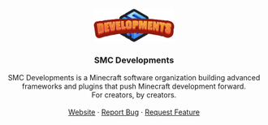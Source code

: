 <br />
<div align="center">
  <a href="https://github.com/othneildrew/Best-README-Template">
    <img src="images/logo.png" alt="Logo" width="auto" height="65">
  </a>

  <h3 align="center">SMC Developments</h3>

  <p align="center">
    SMC Developments is a Minecraft software organization building advanced frameworks and plugins that push Minecraft development forward.
    <br>For creators, by creators.
    <br /><br />
    <a href="https://www.smcdevelopments.com">Website</a>
    &middot;
    <a href="https://www.smcdevelopments.com">Report Bug</a>
    &middot;
    <a href="https://www.smcdevelopments.com">Request Feature</a>
  </p>
</div> <!-- Closing the centered section -->
</div>

&nbsp;
&nbsp;

